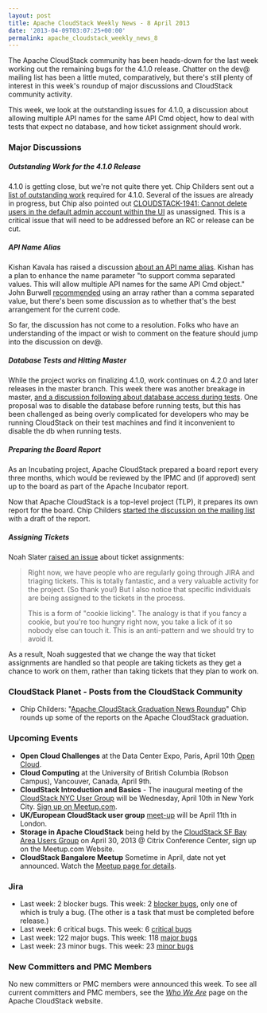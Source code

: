```yaml
---
layout: post
title: Apache CloudStack Weekly News - 8 April 2013
date: '2013-04-09T03:07:25+00:00'
permalink: apache_cloudstack_weekly_news_8
---
```

<p>The Apache CloudStack community has been heads-down for the last week working out the remaining bugs for the 4.1.0 release. Chatter on the dev@ mailing list has been a little muted, comparatively, but there's still plenty of interest in this week's roundup of major discussions and CloudStack community activity.</p>

<p>This week, we look at the outstanding issues for 4.1.0, a discussion about allowing multiple API names for the same API Cmd object, how to deal with tests that expect no database, and how ticket assignment should work. </p>

<h3><a name="ApacheCloudStackWeeklyNews-8April2013-MajorDiscussions"></a>Major Discussions</h3>

<h5><a name="ApacheCloudStackWeeklyNews-8April2013-OutstandingWorkforthe4.1.0Release"></a>Outstanding Work for the 4.1.0 Release</h5>

<p>4.1.0 is getting close, but we're not quite there yet. Chip Childers sent out a <a href="http://markmail.org/thread/7igfqlwj3ornbwq7" class="external-link" rel="nofollow">list of outstanding work</a> required for 4.1.0. Several of the issues are already in progress, but Chip also pointed out <a href="https://issues.apache.org/jira/browse/CLOUDSTACK-1941" class="external-link" rel="nofollow">CLOUDSTACK-1941: Cannot delete users in the default admin account within the UI</a> as unassigned. This is a critical issue that will need to be addressed before an RC or release can be cut.</p>

<h5><a name="ApacheCloudStackWeeklyNews-8April2013-APINameAlias"></a>API Name Alias</h5>

<p>Kishan Kavala has raised a discussion <a href="http://markmail.org/message/5j6qhtyw53vxbnal" class="external-link" rel="nofollow">about an API name alias</a>. Kishan has a plan to enhance the name parameter "to support comma separated values. This will allow multiple API names for the same API Cmd object." John Burwell <a href="http://markmail.org/message/zz5inlth3jtrpjok" class="external-link" rel="nofollow">recommended</a> using an array rather than a comma separated value, but there's been some discussion as to whether that's the best arrangement for the current code.</p>

<p>So far, the discussion has not come to a resolution. Folks who have an understanding of the impact or wish to comment on the feature should jump into the discussion on dev@.</p>

<h5><a name="ApacheCloudStackWeeklyNews-8April2013-DatabaseTestsandHittingMaster"></a>Database Tests and Hitting Master</h5>

<p>While the project works on finalizing 4.1.0, work continues on 4.2.0 and later releases in the master branch. This week there was another breakage in master, <a href="http://markmail.org/thread/sqxci3hswfmrionn" class="external-link" rel="nofollow">and a discussion following about database access during tests</a>. One proposal was to disable the database before running tests, but this has been challenged as being overly complicated for developers who may be running CloudStack on their test machines and find it inconvenient to disable the db when running tests.</p>

<h5><a name="ApacheCloudStackWeeklyNews-8April2013-PreparingtheBoardReport"></a>Preparing the Board Report</h5>

<p>As an Incubating project, Apache CloudStack prepared a board report every three months, which would be reviewed by the IPMC and (if approved) sent up to the board as part of the Apache Incubator report.</p>

<p>Now that Apache CloudStack is a top-level project (TLP), it prepares its own report for the board. Chip Childers <a href="http://markmail.org/thread/s7sx3fgfkb6hsbqy" class="external-link" rel="nofollow">started the discussion on the mailing list</a> with a draft of the report.</p>

<h5><a name="ApacheCloudStackWeeklyNews-8April2013-AssigningTickets"></a>Assigning Tickets </h5>

<p>Noah Slater <a href="http://markmail.org/message/ngt2o3wqh5fm6n6y" class="external-link" rel="nofollow">raised an issue</a> about ticket assignments:</p>

<blockquote>
<p>Right now, we have people who are regularly going through JIRA and triaging tickets. This is totally fantastic, and a very valuable activity for the project. (So thank you!) But I also notice that specific individuals are being assigned to the tickets in the process.</p>

<p>This is a form of "cookie licking". The analogy is that if you fancy a cookie, but you're too hungry right now, you take a lick of it so nobody else can touch it. This is an anti-pattern and we should try to avoid it. </p></blockquote>

<p>As a result, Noah suggested that we change the way that ticket assignments are handled so that people are taking tickets as they get a chance to work on them, rather than taking tickets that they plan to work on. </p>

<h3><a name="ApacheCloudStackWeeklyNews-8April2013-CloudStackPlanetPostsfromtheCloudStackCommunity"></a>CloudStack Planet - Posts from the CloudStack Community</h3>

<ul>
	<li>Chip Childers: "<a href="http://www.chipchilders.com/blog/2013/4/4/apache-cloudstack-graduation-news-roundup.html" class="external-link" rel="nofollow">Apache CloudStack Graduation News Roundup</a>" Chip rounds up some of the reports on the Apache CloudStack graduation.</li>
</ul>


<h3><a name="ApacheCloudStackWeeklyNews-8April2013-UpcomingEvents"></a>Upcoming Events</h3>

<ul>
	<li><b>Open Cloud Challenges</b> at the Data Center Expo, Paris, April 10th <a href="http://www.datacenter-expo.com/info_event/80/cloud-open-source---les-communautes-open-cloud-et-leurs-defis.html" class="external-link" rel="nofollow">Open Cloud</a>.</li>
	<li><b>Cloud Computing</b> at the University of British Columbia (Robson Campus), Vancouver, Canada, April 9th.</li>
	<li><b>CloudStack Introduction and Basics</b> - The inaugural meeting of the <a href="http://meetup.com/CloudStack-NYC-User-Group/" class="external-link" rel="nofollow">CloudStack NYC User Group</a> will be Wednesday, April 10th in New York City. <a href="http://www.meetup.com/CloudStack-NYC-User-Group/events/106104162/" class="external-link" rel="nofollow">Sign up on Meetup.com</a>.</li>
	<li><b>UK/European CloudStack user group</b> <a href="http://www.eventbrite.com/event/5816841329/eorg" class="external-link" rel="nofollow">meet-up</a> will be April 11th in London.</li>
	<li><b>Storage in Apache CloudStack</b> being held by the <a href="http://www.meetup.com/CloudStack-SF-Bay-Area-Users-Group/events/108916562/" class="external-link" rel="nofollow">CloudStack SF Bay Area Users Group</a> on April 30, 2013 @ Citrix Conference Center, sign up on the Meetup.com Website.</li>
	<li><b>CloudStack Bangalore Meetup</b> Sometime in April, date not yet announced. Watch the <a href="http://www.meetup.com/CloudStack-Bangalore-Group/events/110900872/" class="external-link" rel="nofollow">Meetup page for details</a>.</li>
</ul>


<h3><a name="ApacheCloudStackWeeklyNews-8April2013-Jira"></a>Jira</h3>

<ul>
	<li>Last week: 2 blocker bugs. This week: 2 <a href="http://is.gd/blockers41acs" class="external-link" rel="nofollow">blocker bugs</a>, only one of which is truly a bug. (The other is a task that must be completed before release.)</li>
	<li>Last week: 6 critical bugs. This week: 6 <a href="http://is.gd/critical41acs" class="external-link" rel="nofollow">critical bugs</a></li>
	<li>Last week: 122 major bugs. This week: 118 <a href="http://is.gd/major41acs" class="external-link" rel="nofollow">major bugs</a></li>
	<li>Last week: 23 minor bugs. This week: 23 <a href="http://is.gd/minor41acs" class="external-link" rel="nofollow">minor bugs</a></li>
</ul>


<h3><a name="ApacheCloudStackWeeklyNews-8April2013-NewCommittersandPMCMembers"></a>New Committers and PMC Members</h3>

<p>No new committers or PMC members were announced this week. To see all current committers and PMC members, see the <em><a href="http://cloudstack.apache.org/who.html" class="external-link" rel="nofollow">Who We Are</a></em> page on the Apache CloudStack website.</p>
